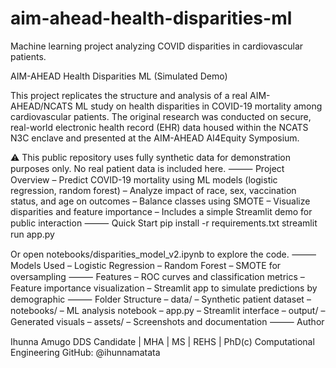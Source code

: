 # aim-ahead-health-disparities-ml

Machine learning project analyzing COVID disparities in cardiovascular patients.

AIM-AHEAD Health Disparities ML (Simulated Demo)

This project replicates the structure and analysis of a real AIM-AHEAD/NCATS ML study on health disparities in COVID-19 mortality among cardiovascular patients. The original research was conducted on secure, real-world electronic health record (EHR) data housed within the NCATS N3C enclave and presented at the AIM-AHEAD AI4Equity Symposium.

⚠️ This public repository uses fully synthetic data for demonstration purposes only. No real patient data is included here.
⸻
Project Overview
– Predict COVID-19 mortality using ML models (logistic regression, random forest)
– Analyze impact of race, sex, vaccination status, and age on outcomes
– Balance classes using SMOTE
– Visualize disparities and feature importance
– Includes a simple Streamlit demo for public interaction
⸻
Quick Start
pip install -r requirements.txt
streamlit run app.py

Or open notebooks/disparities_model_v2.ipynb to explore the code.
⸻
Models Used
– Logistic Regression
– Random Forest
– SMOTE for oversampling
⸻
Features
– ROC curves and classification metrics
– Feature importance visualization
– Streamlit app to simulate predictions by demographic
⸻
Folder Structure
– data/ – Synthetic patient dataset
– notebooks/ – ML analysis notebook
– app.py – Streamlit interface
– output/ – Generated visuals
– assets/ – Screenshots and documentation
⸻
Author

Ihunna Amugo
DDS Candidate | MHA | MS | REHS | PhD(c) Computational Engineering
GitHub: @ihunnamatata

